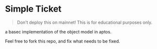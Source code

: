 # Simple Ticket
> Don't deploy this on mainnet! This is for educational purposes only.

a basec implementation of the object model in aptos.

Feel free to fork this repo, and fix what needs to be fixed.
